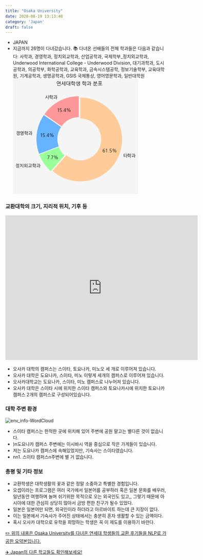 ```yaml
---
title: "Osaka University"
date: 2020-08-19 13:13:40
category: 'Japan'
draft: false
---
```



* JAPAN
* 지금까지 26명이 다녀갔습니다. 
📚 다녀온 선배들의 전체 학과들은 다음과 같습니다: 사학과, 경영학과, 정치외교학과, 산업공학과, 국제학부_정치외교학과, Underwood International College - Underwood Division, 대기과학과, 도시공학과, 의공학부, 화학공학과, 교육학과, 금속시스템공학, 정보기술학부, 교육대학원, 기계공학과, 생명공학과, GSIS 국제통상, 영어영문학과, 일반대학원
![department-info](../plots/JP000021.png)
### 교환대학의 크기, 지리적 위치, 기후 등
<iframe
width="600"
height="450"
frameborder="0" style="border:0"
src="https://www.google.com/maps/embed/v1/place?key=AIzaSyC9e1AME-pVmWC4hBpFdu5S4dKzyepa3HQ&q=Osaka+University&center=34.822013899999995,135.5244676&zoom=14" allowfullscreen>
</iframe>

* 오사카 대학의 캠퍼스는 스이타, 토요나카, 미노오 세 개로 이루어져 있습니다.
* 오사카 대학은 도요나카, 스이타, 미노 이렇게 세개의 캠퍼스로 이루어져 있습니다.
* 오사카대학교는 도요나카, 스이타, 미노 캠퍼스로 나누어져 있습니다.
* 오사카 대학은 스이타 시에 위치한 스이타 캠퍼스와 토요나카시에 위치한 토요나카 캠퍼스 2개의 캠퍼스로 구성되어있습니다.


### 대학 주변 환경

![env_info-WordCloud](../univ_wordclouds_okt/env_info/JP000021_env_info_okt.png)

* 스이타 캠퍼스는 한적한 곳에 위치해 있어 주변에 공원 말고는 별다른 것이 없습니다.
* )n도요나카 캠퍼스 주변에는 이시바시 역을 중심으로 작은 가게들이 있습니다.
* 저는 도요나카 캠퍼스에 속해있었지만, 기숙사는 스이타였습니다.
* nn1. 스이타 캠퍼스n주변에 별 거 없습니다.


### 총평 및 기타 정보 
* 교환학생은 대학생활의 꽃과 같은 정말 소중하고 특별한 경험입니다.
* 오셉이라는 프로그램은 여러 국가에서 일본어를 공부하러 혹은 일본 문화를 배우러,일년동안 여행하며 놀며 쉬기위한 목적으로 오는 외국인도 있고,, 그렇기 때문에 아시아에 대한 관심히 상당히 많아서 금방 편한 친구가 될수 있었다.
* 일본은 일본어만 되면, 외국인이라 하더라고 아르바이트 하는데 큰 지장이 없다.
* 이는 일본에서 기숙사가 주어진 상태에서는 충분히 혼자 생활할 수 있는 금액이다.
* 혹시 오사카 대학으로 유학을 희망하는 학생은 꼭 이 제도를 이용하기 바란다.


[✏️ 위의 내용은 Osaka University를 다녀온 연세대 학생들의 교환 후기들을 NLP로 가공한 요약본입니다.](http://oia.yonsei.ac.kr/partner/expReport.asp?ucode=JP000021&bgbn=A)

[✈️ Japan의 다른 학교들도 확인해보세요!](https://yonsei-exchange.netlify.app/?category=Japan)
